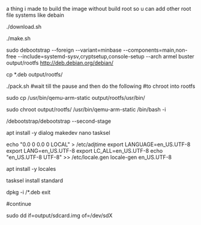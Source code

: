 a thing i made to build the image without build root so u can add other root file systems like debain


./download.sh

./make.sh


sudo debootstrap --foreign --variant=minbase --components=main,non-free --include=systemd-sysv,cryptsetup,console-setup --arch armel buster output/rootfs http://deb.debian.org/debian/

cp *.deb output/rootfs/

./pack.sh 
#wait till the pause and then do the following
#to chroot into rootfs 


sudo cp /usr/bin/qemu-arm-static output/rootfs/usr/bin/

sudo chroot output/rootfs/ /usr/bin/qemu-arm-static /bin/bash -i

/debootstrap/debootstrap --second-stage

apt install -y dialog makedev nano tasksel 

echo "0.0 0 0.0
0
LOCAL" >  /etc/adjtime
export LANGUAGE=en_US.UTF-8
export LANG=en_US.UTF-8
export LC_ALL=en_US.UTF-8
echo "en_US.UTF-8 UTF-8" >> /etc/locale.gen
locale-gen en_US.UTF-8

apt install -y locales

tasksel install standard

dpkg -i /*.deb
exit 

#continue

sudo dd if=output/sdcard.img of=/dev/sdX

